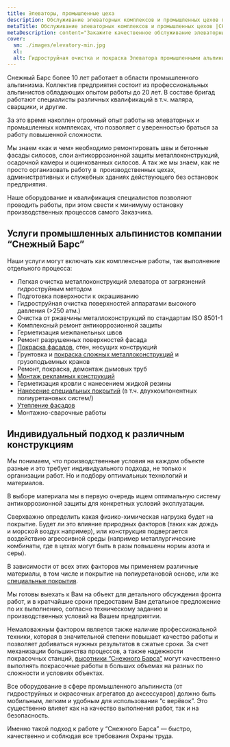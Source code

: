 ```yaml
---
title: Элеваторы, промышленные цеха
description: Обслуживание элеваторных комплексов и промышленных цехов по Украине
metaTitle: Обслуживание элеваторных комплексов и промышленных цехов |СНЕЖНЫЙ БАРС
metaDescription: content="Закажите качественное обслуживание элеваторных комплексов и промышленных цехов по Украине ☎+38 (096) 555-30-92 от компании Снежный Барс"
cover:
  sm: ./images/elevatory-min.jpg
  xl: 
  alt: Гидроструйная очистка и покраска Элеватора промышленными альпинистами компании "Снежный Барс" Фото
---
```

Снежный Барс более 10 лет работает в области промышленного альпинизма. Коллектив предприятия состоит из профессиональных альпинистов обладающих опытом работы до 20 лет. В составе бригад работают специалисты различных квалификаций в т.ч. маляра, сварщики, и другие.

За это время накоплен огромный опыт работы на элеваторных и промышленных комплексах, что позволяет с уверенностью браться за работу повышенной сложности.

Мы знаем «как и чем» необходимо ремонтировать швы и бетонные фасады силосов, слои антикоррозионной защиты металлоконструкций, осадочной камеры и оцинкованных силосов. А так же мы знаем, как не просто организовать работу в  производственных цехах, административных и служебных зданиях действующего без остановок предприятия.

Наше оборудование и квалификация специалистов позволяют проводить работы, при этом свести к минимуму остановку производственных процессов самого Заказчика.

## Услуги промышленных альпинистов компании “Снежный Барс”

Наши услуги могут включать как комплексные работы, так выполнение отдельного процесса:

- Легкая очистка металлоконструкций элеватора от загрязнений гидроструйным методом
- Подготовка поверхности к окрашиванию
- Гидроструйная очистка поверхностей аппаратами высокого давления (>250 атм.)
- Очистка от ржавчины металлоконструкций по стандартам ISO 8501-1
- Комплексный ремонт антикоррозионной защиты
- Герметизация межпанельных швов
- Ремонт разрушенных поверхностей фасада
- [Покраска фасадов](/ru/pokraska-fasadov-i-zhelezobetonnyx-konstrukcij/), стен, несущих конструкций
- Грунтовка и [покраска сложных металлоконструкций](/ru/krany-kozlovye-mostovye-portovye/) и грузоподъемных кранов
- Ремонт, покраска, демонтаж дымовых труб
- [Монтаж рекламных конструкций](/ru/montazh-i-demontazh-reklamnyx-konstrukcij-shhitov-i-bannerov-v-vinnice/)
- Герметизация кровли с нанесением жидкой резины
- [Нанесение специальных покрытий](/ru/nanesenie-specialnyx-pokrytij/) (в т.ч. двухкомпонентных полиуретановых систем/)
- [Утепление фасадов](/ru/uteplenie_sten_i_fasadov/)
- Монтажно-сварочные работы

## Индивидуальный подход к различным конструкциям

Мы понимаем, что производственные условия на каждом объекте разные и это требует индивидуального подхода, не только к организации работ. Но и подбору оптимальных технологий и материалов.

В выборе материала мы в первую очередь ищем оптимальную систему антикоррозионной защиты для конкретных условий эксплуатации.

Сверхважно определить какая физико-химическая нагрузка будет на покрытие. Будет ли это влияние природных факторов (таких как дождь и морской воздух например), или конструкция подвергается воздействию агрессивной среды (например металлургические комбинаты, где в цехах могут быть в разы повышены нормы азота и серы).

В зависимости от всех этих факторов мы применяем различные материалы, в том числе и покрытие на полиуретановой основе, или же [специальные покрытия](/ru/nanesenie-specialnyx-pokrytij/).

Мы готовы выехать к Вам на объект для детального обсуждения фронта работ, и в кратчайшие сроки предоставим Вам детальное предложение по их выполнению, согласно техническому заданию и производственных условий на Вашем предприятии.

Немаловажным фактором является также наличие профессиональной техники, которая в значительной степени повышает качество работы и позволяет добиваться нужных результатов в сжатые сроки. За счет механизации большинства процессов, а также надежности покрасочных станций, [высотники “Снежного Барса”](/ru/) могут качественно выполнять покрасочные работы в больших объемах на разных по сложности и условиях объектах.

Все оборудование в сфере промышленного альпиниста (от гидроструйных и окрасочных агрегатов до аксессуаров) должно быть мобильным, легким и удобным для использования “с верёвок”. Это существенно влияет как на качество выполнения работ, так и на безопасность.

Именно такой подход к работе у “Снежного Барса” — быстро, качественно и соблюдая все требования Охраны труда.

